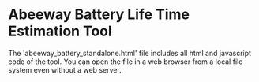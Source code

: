 # Abeeway Battery Life Time Estimation Tool
The 'abeeway_battery_standalone.html' file includes all html and javascript code of the tool. You can open the file in a web browser from a local file system even without a web server. 

